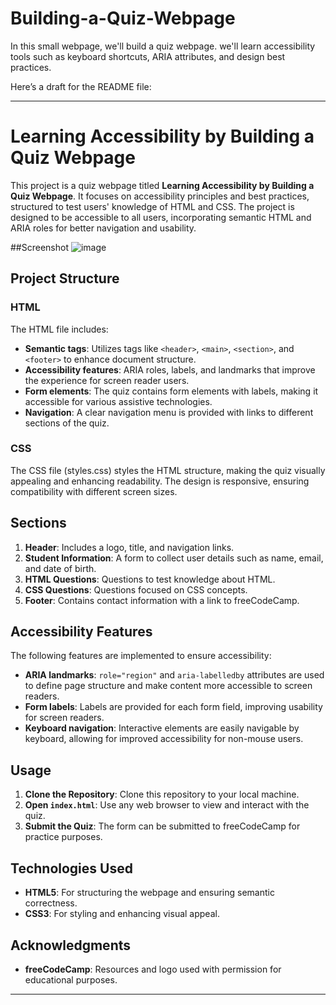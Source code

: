 # Building-a-Quiz-Webpage
In this  small webpage, we'll build a quiz webpage. we'll learn accessibility tools such as keyboard shortcuts, ARIA attributes, and design best practices.

Here’s a draft for the README file:

---

# Learning Accessibility by Building a Quiz Webpage

This project is a quiz webpage titled **Learning Accessibility by Building a Quiz Webpage**. It focuses on accessibility principles and best practices, structured to test users' knowledge of HTML and CSS. The project is designed to be accessible to all users, incorporating semantic HTML and ARIA roles for better navigation and usability.


##Screenshot
![image](https://github.com/user-attachments/assets/ec774dd3-9d4c-49e0-90d2-e34de876b10d)

## Project Structure

### HTML

The HTML file includes:
- **Semantic tags**: Utilizes tags like `<header>`, `<main>`, `<section>`, and `<footer>` to enhance document structure.
- **Accessibility features**: ARIA roles, labels, and landmarks that improve the experience for screen reader users.
- **Form elements**: The quiz contains form elements with labels, making it accessible for various assistive technologies. 
- **Navigation**: A clear navigation menu is provided with links to different sections of the quiz.

### CSS

The CSS file (styles.css) styles the HTML structure, making the quiz visually appealing and enhancing readability. The design is responsive, ensuring compatibility with different screen sizes.

## Sections

1. **Header**: Includes a logo, title, and navigation links.
2. **Student Information**: A form to collect user details such as name, email, and date of birth.
3. **HTML Questions**: Questions to test knowledge about HTML.
4. **CSS Questions**: Questions focused on CSS concepts.
5. **Footer**: Contains contact information with a link to freeCodeCamp.

## Accessibility Features

The following features are implemented to ensure accessibility:
- **ARIA landmarks**: `role="region"` and `aria-labelledby` attributes are used to define page structure and make content more accessible to screen readers.
- **Form labels**: Labels are provided for each form field, improving usability for screen readers.
- **Keyboard navigation**: Interactive elements are easily navigable by keyboard, allowing for improved accessibility for non-mouse users.

## Usage

1. **Clone the Repository**: Clone this repository to your local machine.
2. **Open `index.html`**: Use any web browser to view and interact with the quiz.
3. **Submit the Quiz**: The form can be submitted to freeCodeCamp for practice purposes.

## Technologies Used

- **HTML5**: For structuring the webpage and ensuring semantic correctness.
- **CSS3**: For styling and enhancing visual appeal.
  
## Acknowledgments

- **freeCodeCamp**: Resources and logo used with permission for educational purposes.

---
